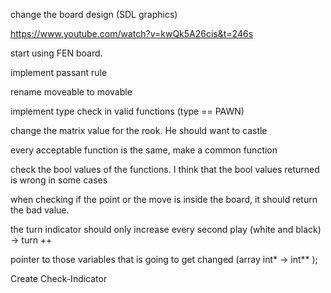 
change the board design (SDL graphics)

https://www.youtube.com/watch?v=kwQk5A26cis&t=246s


start using FEN board.

implement passant rule


rename moveable to movable

implement type check in valid functions (type == PAWN)

change the matrix value for the rook. He should want to castle


every acceptable function is the same, make a common function


check the bool values of the functions. I think that the bool values returned is wrong in some cases

when checking if the point or the move is inside the board, it should return the bad value.


the turn indicator should only increase every second play (white and black) -> turn ++


pointer to those variables that is going to get changed (array int* -> int** );

Create Check-Indicator
